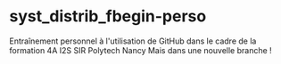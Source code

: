 # syst_distrib_fbegin-perso
Entraînement personnel à l'utilisation de GitHub dans le cadre de la formation 4A I2S SIR Polytech Nancy
Mais dans une nouvelle branche !
